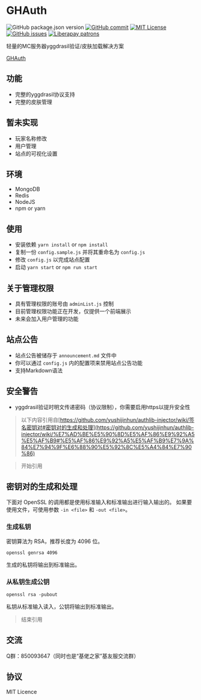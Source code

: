 GHAuth
========

![GitHub package.json version](https://img.shields.io/github/package-json/v/daidr/ghauth?style=flat-square)
[![GitHub commit](https://img.shields.io/github/last-commit/daidr/ghauth?style=flat-square)](https://github.com/daidr/ghauth/commit/master)
[![MIT License](https://img.shields.io/badge/license-MIT-yellowgreen.svg?style=flat-square)](https://github.com/daidr/ghauth/blob/master/LICENSE)
[![GitHub issues](https://img.shields.io/github/issues/daidr/ghauth?style=flat-square)](https://github.com/daidr/ghauth/issues)
[![Liberapay patrons](https://img.shields.io/liberapay/patrons/daidr?label=liberapay%20patrons&style=flat-square)](https://liberapay.com/daidr/)

轻量的MC服务器yggdrasil验证/皮肤加载解决方案

[GHAuth](https://auth.daidr.me)

## 功能
* 完整的yggdrasil协议支持
* 完整的皮肤管理

## 暂未实现
* 玩家名称修改
* 用户管理
* 站点的可视化设置

## 环境
* MongoDB
* Redis
* NodeJS
* npm or yarn

## 使用
* 安装依赖 `yarn install` or `npm install`
* 复制一份 `config.sample.js` 并将其重命名为 `config.js`
* 修改 `config.js` 以完成站点配置
* 启动 `yarn start` or `npm run start`

## 关于管理权限
* 具有管理权限的账号由 `adminList.js` 控制
* 目前管理权限功能正在开发，仅提供一个前端展示
* 未来会加入用户管理的功能

## 站点公告
* 站点公告被储存于 `announcement.md` 文件中
* 你可以通过 `config.js` 内的配置项来禁用站点公告功能
* 支持Markdown语法

## 安全警告
* yggdrasil验证时明文传递密码（协议限制），你需要启用https以提升安全性

> 以下内容引用自[https://github.com/yushijinhun/authlib-injector/wiki/签名密钥对#密钥对的生成和处理](https://github.com/yushijinhun/authlib-injector/wiki/%E7%AD%BE%E5%90%8D%E5%AF%86%E9%92%A5%E5%AF%B9#%E5%AF%86%E9%92%A5%E5%AF%B9%E7%9A%84%E7%94%9F%E6%88%90%E5%92%8C%E5%A4%84%E7%90%86)

> 开始引用

## 密钥对的生成和处理

下面对 OpenSSL 的调用都是使用标准输入和标准输出进行输入输出的。
如果要使用文件，可使用参数 `-in <file>` 和 `-out <file>`。

### 生成私钥
密钥算法为 RSA，推荐长度为 4096 位。

```
openssl genrsa 4096
```

生成的私钥将输出到标准输出。

### 从私钥生成公钥
```
openssl rsa -pubout
```

私钥从标准输入读入，公钥将输出到标准输出。

> 结束引用

## 交流
Q群：850093647（同时也是“基佬之家”基友服交流群）

## 协议
MIT Licence
